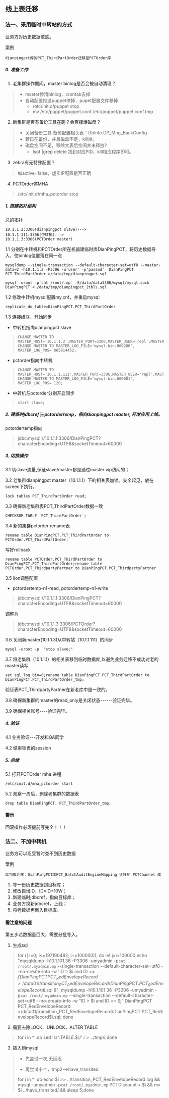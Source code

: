 ## 线上表迁移


### 法一、采用临时中转站的方式
业务方对历史数据敏感。

案例

    dianpingpct库的PCT_ThirdPartOrder迁移至PCTOrder库

##### 0. 准备工作
1. 老集群操作期间，master binlog是否会被自动清理？
> * master停清binlog，crontab去掉
> * 自动配置推送puppet停掉，pupet配置文件移掉
> 	+ /etc/init.d/puppet stop
> 	+ mv /etc/puppet/puppet.conf /etc/puppet/puppet.conf.tmp

2. 新集群是否有备份工具在跑？会否撑爆磁盘？
> * 关闭备份工具.备份配置相关表：DbInfo.DP_Mng_BackConfig
> * 若已在备份，并且磁盘不足，kill掉。
> * 磁盘空间不足，移除大表后空间并未释放?
> 	- lsof |grep delete 找到对应PID，kill相应程序即可。

3. zebra有无特殊配置？
> 如active=false，虚实IP配置是否正确

4. PCTOrder停MHA
> /etc/init.d/mha_pctorder stop
    
##### 1. 搭建拓扑结构

总的拓扑 
    
    10.1.1.2:3306(dianpingpct slave)--->
    10.1.1.111:3306(中转机)--->
    10.1.1.3:3306(PCTOrder master)

1.1 分别在中转机和PCTOrder所在机器建临时库DianPingPCT，将历史数据导入，使binlog位置落在同一点

    mysqldump --single-transaction --default-character-set=utf8 --master-data=2 -h10.1.1.2 -P3306 -u'user' -p'passwd'  DianPingPCT PCT_ThirdPartOrder >/data/tmp/dianpingpct.sql

    mysql -uroot -p`cat /root/.mp` -S/data/data3306/mysql/mysql.sock DianPingPCT < /data/tmp/dianpingpct_2tbls.sql

1.2 修改中转机mysql配置my.cnf，并重启mysql
    
    replicate_do_table=DianPingPCT.PCT_ThirdPartOrder

1.3 连接级联，开始同步

* 中转机指向dianpingpct slave
 
>     CHANGE MASTER TO MASTER_HOST='10.1.1.2',MASTER_PORT=3306,MASTER_USER='repl',MASTER_PASSWORD='repl';
>     CHANGE MASTER TO MASTER_LOG_FILE='mysql-bin.000280', MASTER_LOG_POS= 865814452;

* pctorder指向中转机
 
>     CHANGE MASTER TO MASTER_HOST='10.1.1.111',MASTER_PORT=3306,MASTER_USER='repl',MASTER_PASSWORD='repl';
>     CHANGE MASTER TO MASTER_LOG_FILE='mysql-bin.000001', MASTER_LOG_POS= 120;

* 中转机与pctorder分别开启同步

>     start slave;

##### 2. 建临时jdbcref ￼pctordertemp，指向dianpingpct master, 开发应用上线。
pctordertemp指向
> jdbc:mysql://10.1.1.1:3306/DianPingPCT?characterEncoding=UTF8&socketTimeout=60000

##### 3. 切换操作

3.1 切slave流量,保证slave/master都是通过master vip访问的；

3.2 老集群dianpingpct master（10.1.1.1）下的相关表加锁。安全起见，放在screen下执行。
    
    lock tables PCT_ThirdPartOrder read;

3.3 确保新老集群表PCT_ThirdPartOrder数据一致
    CHECKSUM TABLE `PCT_ThirdPartOrder`;

3.4 新的集群pctorder rename表

    rename table DianPingPCT.PCT_ThirdPartOrder to PCTOrder.PCT_ThirdPartOrder;

写好rollback

    rename table PCTOrder.PCT_ThirdPartOrder to DianPingPCT.PCT_ThirdPartOrder;rename table PCTOrder.PCT_ThirdpartyPartner to DianPingPCT.PCT_ThirdpartyPartner

3.5 lion调整配置

* pctordertemp-n1-read, pctordertemp-n1-write

> jdbc:mysql://10.1.1.1:3306/DianPingPCT?characterEncoding=UTF8&socketTimeout=60000调整为> jdbc:mysql://10.1.1.3:3306/PCTOrder?characterEncoding=UTF8&socketTimeout=60000

3.6 关闭新master(10.1.1.3)从中转站（10.1.1.111）的同步

    mysql -uroot -p  "stop slave;"
    
3.7 将老集群（10.1.1.1）的相关表移到临时数据库,以避免业务迁移不成功对老的master读写

    set sql_log_bin=0;rename table DianPingPCT.PCT_ThirdPartOrder to DianPingPCT.PCT_ThirdPartOrder_tmp;

验证表PCT_ThirdpartyPartner在新老库中是一致的。
3.8 确保新集群的master的read_only是关闭状态------验证完毕。3.9 确保相关账号----验证完毕。

##### 4. 验证
4.1 业务验证---开发和QA同学

4.2 结束锁表的session

##### 5. 后续
5.1 打开PCTOrder mha 进程

    /etc/init.d/mha_pctorder start
    
5.2 观察一周后，删除老集群的数据表

    drop table DianPingPCT. PCT_ThirdPartOrder_tmp;

#### 警示
回滚操作必须提前写完全！！！

### 法二、不加中转机
业务方可以忍受暂时查不到历史数据

案例

    红包库迁移：DianPingPCT库PCT_BatchAuditEngineMapping 迁移到 PCTChannel 库

1. 导一份历史数据到目标库；
2. 修改自增ID，ID=ID+10W；
3. 新建临时jdbcref，指向目标库；
4. 业务方换新jdbcref，上线；
5. 将老数据再倒入目标库。

#### 需注意的问题
第五步若数据量巨大，需要分批导入。

1. 生成sql
> for (( i=0; i<=197190482; i+=100000)); do let j=i+100000;echo "mysqldump -h10.1.101.36 -P3306 -umyadmin -p`cat /root/.myadmin.mp` --single-transaction --default-character-set=utf8 --no-create-info -w 'ID > $i and ID <= $j' DianPingPCT PCT_RedEnvelopeRecord >/data01/transition_PCT_RedEnvelopeRecord/DianPingPCT.PCT_RedEnvelopeRecord$i.sql &"; mysqldump -h10.1.101.36 -P3306 -umyadmin -p`cat /root/.myadmin.mp` --single-transaction --default-character-set=utf8 --no-create-info -w "ID > $i and ID <= $j" DianPingPCT PCT_RedEnvelopeRecord >/data01/transition_PCT_RedEnvelopeRecord/DianPingPCT.PCT_RedEnvelopeRecord$i.sql; done

2. 需要去除LOCK、UNLOCK，ALTER TABLE
> for i in * ;do sed 's/^.*TABLE.*$//' $i > ../tmp/$i;done

3. 插入到mysql
> * 先尝试一次,无延迟
>
> * 再尝试十个，tmp2-->have_transited
>
>for i in * ;do echo $i >> ../transition_PCT_RedEnvelopeRecord.log && mysql -umyadmin -p`cat /root/.myadmin.mp` PCTDiscount < $i && mv $i ../have_transited/ && sleep 5;done


    
